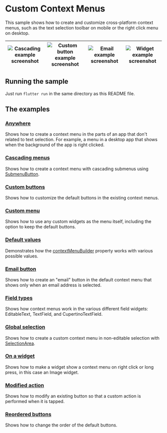 # Custom Context Menus

This sample shows how to create and customize cross-platform context menus,
such as the text selection toolbar on mobile or the right click menu on desktop.

| ![Cascading example screenshot](https://raw.githubusercontent.com/flutter/samples/main/experimental/context_menus/screenshots/cascading.png) | ![Custom button example screenshot](https://raw.githubusercontent.com/flutter/samples/main/experimental/context_menus/screenshots/custom.png) | ![Email example screenshot](https://raw.githubusercontent.com/flutter/samples/main/experimental/context_menus/screenshots/email.png) | ![Widget example screenshot](https://raw.githubusercontent.com/flutter/samples/main/experimental/context_menus/screenshots/image.png) |
| --- | --- | --- | --- |

## Running the sample

Just run `flutter run` in the same directory as this README file.

## The examples

### [Anywhere](https://github.com/flutter/samples/blob/main/experimental/context_menus/lib/anywhere_page.dart)
Shows how to create a context menu in the parts of an app that don't related to
text selection.  For example, a menu in a desktop app that shows when the
background of the app is right clicked.

### [Cascading menus](https://github.com/flutter/samples/blob/main/experimental/context_menus/lib/cascading_menu_page.dart)
Shows how to create a context menu with cascading submenus using
[SubmenuButton](https://master-api.flutter.dev/flutter/material/SubmenuButton-class.html).

### [Custom buttons](https://github.com/flutter/samples/blob/main/experimental/context_menus/lib/custom_buttons_page.dart)
Shows how to customize the default buttons in the existing context menus.

### [Custom menu](https://github.com/flutter/samples/blob/main/experimental/context_menus/lib/custom_menu_page.dart)
Shows how to use any custom widgets as the menu itself, including the option to
keep the default buttons.

### [Default values](https://github.com/flutter/samples/blob/main/experimental/context_menus/lib/default_values_page.dart)
Demonstrates how the
[contextMenuBuilder](https://master-api.flutter.dev/flutter/material/TextField/contextMenuBuilder.html)
property works with various possible values.

### [Email button](https://github.com/flutter/samples/blob/main/experimental/context_menus/lib/email_button_page.dart)
Shows how to create an "email" button in the default context menu that shows
only when an email address is selected.

### [Field types](https://github.com/flutter/samples/blob/main/experimental/context_menus/lib/field_types_page.dart)
Shows how context menus work in the various different field widgets:
EditableText, TextField, and CupertinoTextField.

### [Global selection](https://github.com/flutter/samples/blob/main/experimental/context_menus/lib/global_selection_page.dart)
Shows how to create a custom context menu in non-editable selection with
[SelectionArea](https://master-api.flutter.dev/flutter/material/SelectionArea-class.html).

### [On a widget](https://github.com/flutter/samples/blob/main/experimental/context_menus/lib/image_page.dart)
Shows how to make a widget show a context menu on right click or long press, in
this case an Image widget.

### [Modified action](https://github.com/flutter/samples/blob/main/experimental/context_menus/lib/modified_action_page.dart)
Shows how to modify an existing button so that a custom action is performed when
it is tapped.

### [Reordered buttons](https://github.com/flutter/samples/blob/main/experimental/context_menus/lib/reordered_buttons_page.dart)
Shows how to change the order of the default buttons.
